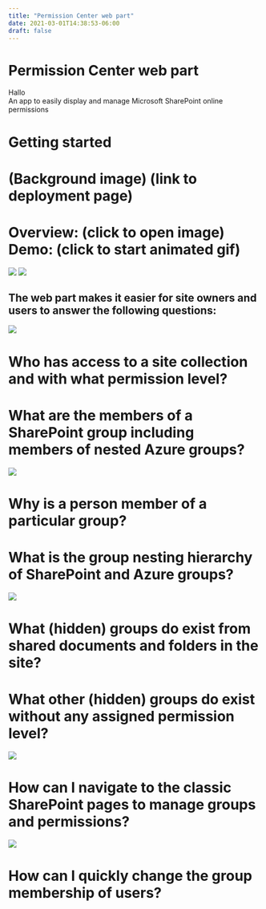 ```yaml
---
title: "Permission Center web part"
date: 2021-03-01T14:38:53-06:00
draft: false
---
```


# Permission Center web part

<div>Hallo</div>
An app to easily display and manage Microsoft SharePoint online permissions

# Getting started

# (Background image) (link to deployment page)

# Overview: (click to open image) Demo: (click to start animated gif)

![](RackMultipart20210308-4-1g1t57u_html_95b53d75851af56a.png) ![](RackMultipart20210308-4-1g1t57u_html_6802c065f1f4b288.gif)

## The web part makes it easier for site owners and users to answer the following questions:

![](RackMultipart20210308-4-1g1t57u_html_44309cacfe104a57.png)

# Who has access to a site collection and with what permission level?

# What are the members of a SharePoint group including members of nested Azure groups?

![](RackMultipart20210308-4-1g1t57u_html_692e1f946e6255d4.png)

# Why is a person member of a particular group?

# What is the group nesting hierarchy of SharePoint and Azure groups?

![](RackMultipart20210308-4-1g1t57u_html_8f6fb8e4f7954901.png)

# What (hidden) groups do exist from shared documents and folders in the site?

# What other (hidden) groups do exist without any assigned permission level?

![](RackMultipart20210308-4-1g1t57u_html_318951f014f93cd.png)

# How can I navigate to the classic SharePoint pages to manage groups and permissions?

![](RackMultipart20210308-4-1g1t57u_html_65b25f705e268312.png)

# How can I quickly change the group membership of users?